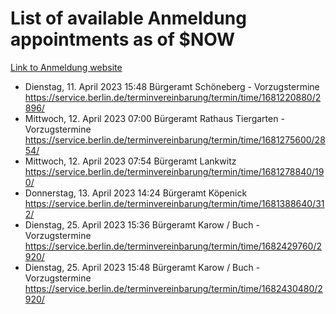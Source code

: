 # List of available Anmeldung appointments as of $NOW
[Link to Anmeldung website](https://service.berlin.de/terminvereinbarung/termin/tag.php?termin=1&anliegen[]=120686&dienstleisterlist=122210,122217,327316,122219,327312,122227,327314,122231,327346,122243,327348,122254,122252,329742,122260,329745,122262,329748,122271,327278,122273,327274,122277,327276,330436,122280,327294,122282,327290,122284,327292,122291,327270,122285,327266,122286,327264,122296,327268,150230,329760,122297,327286,122294,327284,122312,329763,122314,329775,122304,327330,122311,327334,122309,327332,317869,122281,327352,122279,329772,122283,122276,327324,122274,327326,122267,329766,122246,327318,122251,327320,122257,327322,122208,327298,122226,327300&herkunft=http%3A%2F%2Fservice.berlin.de%2Fdienstleistung%2F120686%2F)
- Dienstag, 11. April 2023 15:48 Bürgeramt Schöneberg - Vorzugstermine https://service.berlin.de/terminvereinbarung/termin/time/1681220880/2896/
- Mittwoch, 12. April 2023 07:00 Bürgeramt Rathaus Tiergarten - Vorzugstermine https://service.berlin.de/terminvereinbarung/termin/time/1681275600/2854/
- Mittwoch, 12. April 2023 07:54 Bürgeramt Lankwitz https://service.berlin.de/terminvereinbarung/termin/time/1681278840/190/
- Donnerstag, 13. April 2023 14:24 Bürgeramt Köpenick https://service.berlin.de/terminvereinbarung/termin/time/1681388640/312/
- Dienstag, 25. April 2023 15:36 Bürgeramt Karow / Buch - Vorzugstermine https://service.berlin.de/terminvereinbarung/termin/time/1682429760/2920/
- Dienstag, 25. April 2023 15:48 Bürgeramt Karow / Buch - Vorzugstermine https://service.berlin.de/terminvereinbarung/termin/time/1682430480/2920/
